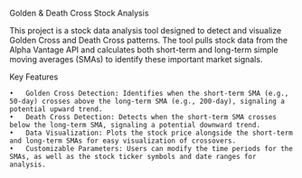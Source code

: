 Golden & Death Cross Stock Analysis

This project is a stock data analysis tool designed to detect and visualize Golden Cross and Death Cross patterns. The tool pulls stock data from the Alpha Vantage API and calculates both short-term and long-term simple moving averages (SMAs) to identify these important market signals.

Key Features

	•	Golden Cross Detection: Identifies when the short-term SMA (e.g., 50-day) crosses above the long-term SMA (e.g., 200-day), signaling a potential upward trend.
	•	Death Cross Detection: Detects when the short-term SMA crosses below the long-term SMA, signaling a potential downward trend.
	•	Data Visualization: Plots the stock price alongside the short-term and long-term SMAs for easy visualization of crossovers.
	•	Customizable Parameters: Users can modify the time periods for the SMAs, as well as the stock ticker symbols and date ranges for analysis.
